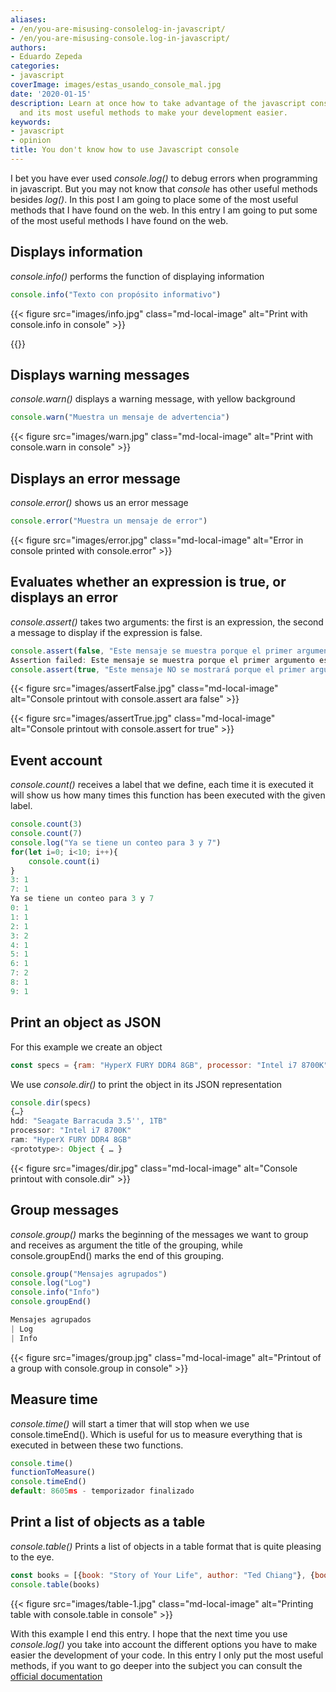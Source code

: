 ```yaml
---
aliases:
- /en/you-are-misusing-consolelog-in-javascript/
- /en/you-are-misusing-console.log-in-javascript/
authors:
- Eduardo Zepeda
categories:
- javascript
coverImage: images/estas_usando_console_mal.jpg
date: '2020-01-15'
description: Learn at once how to take advantage of the javascript console object
  and its most useful methods to make your development easier.
keywords:
- javascript
- opinion
title: You don't know how to use Javascript console
---
```


I bet you have ever used _console.log()_ to debug errors when programming in javascript. But you may not know that _console_ has other useful methods besides _log()_. In this post I am going to place some of the most useful methods that I have found on the web. In this entry I am going to put some of the most useful methods I have found on the web.

## Displays information

_console.info()_ performs the function of displaying information

```javascript
console.info("Texto con propósito informativo")
```

{{< figure src="images/info.jpg" class="md-local-image" alt="Print with console.info in console" >}}

{{<ad>}}

## Displays warning messages

_console.warn()_ displays a warning message, with yellow background

```javascript
console.warn("Muestra un mensaje de advertencia")
```

{{< figure src="images/warn.jpg" class="md-local-image" alt="Print with console.warn in console" >}}

## Displays an error message

_console.error()_ shows us an error message

```javascript
console.error("Muestra un mensaje de error")
```

{{< figure src="images/error.jpg" class="md-local-image" alt="Error in console printed with console.error" >}}

## Evaluates whether an expression is true, or displays an error

_console.assert()_ takes two arguments: the first is an expression, the second a message to display if the expression is false.

```javascript
console.assert(false, "Este mensaje se muestra porque el primer argumento es false")
Assertion failed: Este mensaje se muestra porque el primer argumento es false
console.assert(true, "Este mensaje NO se mostrará porque el primer argumento es true")
```

{{< figure src="images/assertFalse.jpg" class="md-local-image" alt="Console printout with console.assert ara false" >}}

{{< figure src="images/assertTrue.jpg" class="md-local-image" alt="Console printout with console.assert for true" >}}

## Event account

_console.count()_ receives a label that we define, each time it is executed it will show us how many times this function has been executed with the given label.

```javascript
console.count(3)
console.count(7)
console.log("Ya se tiene un conteo para 3 y 7")
for(let i=0; i<10; i++){
    console.count(i)
}
3: 1 
7: 1 
Ya se tiene un conteo para 3 y 7
0: 1 
1: 1 
2: 1 
3: 2 
4: 1 
5: 1 
6: 1 
7: 2
8: 1 
9: 1
```

## Print an object as JSON

For this example we create an object

```javascript
const specs = {ram: "HyperX FURY DDR4 8GB", processor: "Intel i7 8700K", "hdd": "Seagate Barracuda 3.5'', 1TB"}
```

We use _console.dir()_ to print the object in its JSON representation

```javascript
console.dir(specs)
{…}
hdd: "Seagate Barracuda 3.5'', 1TB"
processor: "Intel i7 8700K"
ram: "HyperX FURY DDR4 8GB"
<prototype>: Object { … }
```

{{< figure src="images/dir.jpg" class="md-local-image" alt="Console printout with console.dir" >}}

## Group messages

_console.group()_ marks the beginning of the messages we want to group and receives as argument the title of the grouping, while console.groupEnd() marks the end of this grouping.

```javascript
console.group("Mensajes agrupados")
console.log("Log")
console.info("Info")
console.groupEnd()

Mensajes agrupados
| Log
| Info
```

{{< figure src="images/group.jpg" class="md-local-image" alt="Printout of a group with console.group in console" >}}

## Measure time

_console.time()_ will start a timer that will stop when we use console.timeEnd(). Which is useful for us to measure everything that is executed in between these two functions.

```javascript
console.time()
functionToMeasure()
console.timeEnd()
default: 8605ms - temporizador finalizado
```

## Print a list of objects as a table

_console.table()_ Prints a list of objects in a table format that is quite pleasing to the eye.

```javascript
const books = [{book: "Story of Your Life", author: "Ted Chiang"}, {book: "The last answer", author: "Isaac Asimov"}, {book: "do androids dream of electric sheep?", author: "Philip K. Dick"}]
console.table(books)
```

{{< figure src="images/table-1.jpg" class="md-local-image" alt="Printing table with console.table in console" >}}

With this example I end this entry. I hope that the next time you use _console.log()_ you take into account the different options you have to make easier the development of your code. In this entry I only put the most useful methods, if you want to go deeper into the subject you can consult the [official documentation](https://developer.mozilla.org/es/docs/Web/API/Console)